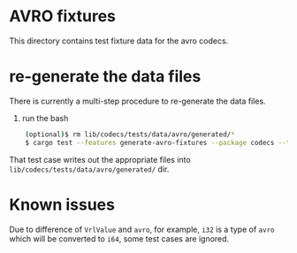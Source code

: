# AVRO fixtures

This directory contains test fixture data for the avro codecs.

# re-generate the data files
There is currently a multi-step procedure to re-generate the data files.

1. run the bash

```bash
    (optional)$ rm lib/codecs/tests/data/avro/generated/*
    $ cargo test --features generate-avro-fixtures --package codecs --test avro_generate_test_case
```

That test case writes out the appropriate files into `lib/codecs/tests/data/avro/generated/` dir.

# Known issues
Due to difference of `VrlValue` and `avro`, for example, `i32` is a type of `avro` which will be converted to `i64`, some test cases are ignored.